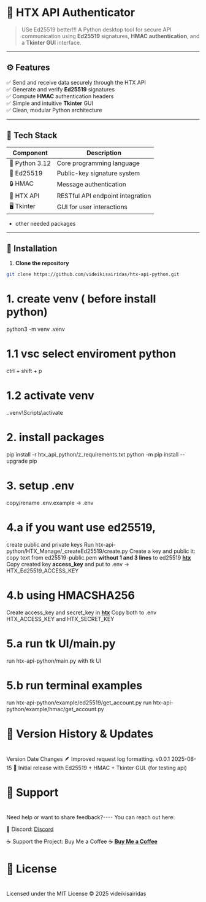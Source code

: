 # 🐍 HTX API Authenticator

> USe Ed25519 better!!!
> A Python desktop tool for secure API communication using **Ed25519** signatures, **HMAC authentication**, and a **Tkinter GUI** interface.

<!-- <p align="center">
  <img src="assets/demo.png" width="420" alt="App Demo">
</p> -->

---

## ⚙️ Features

✅ Send and receive data securely through the HTX API  
✅ Generate and verify **Ed25519** signatures  
✅ Compute **HMAC** authentication headers  
✅ Simple and intuitive **Tkinter** GUI  
✅ Clean, modular Python architecture

---

## 🧠 Tech Stack

| Component      | Description                      |
| -------------- | -------------------------------- |
| 🐍 Python 3.12 | Core programming language        |
| 🪪 Ed25519      | Public-key signature system      |
| 🔒 HMAC        | Message authentication           |
| 🧰 HTX API     | RESTful API endpoint integration |
| 🖥️ Tkinter     | GUI for user interactions        |

- other needed packages

---

## 🚀 Installation

1. **Clone the repository**

```bash
git clone https://github.com/videikisairidas/htx-api-python.git
```

# 1. create venv ( before install python)

python3 -m venv .venv

# 1.1 vsc select enviroment python

ctrl + shift + p

# 1.2 activate venv

.\.venv\Scripts\activate

# 2. install packages

pip install -r htx_api_python/z_requirements.txt
python -m pip install --upgrade pip

# 3. setup .env

copy/rename .env.example -> .env

# 4.a if you want use ed25519,

create public and private keys
Run htx-api-python/HTX_Manage/\_createEd25519/create.py
Create a key and public it: copy text from ed25519-public.pem **without 1 and 3 lines** to ed25519 **[htx](https://www.htx.com/apikey/)**
Copy created key **access_key** and put to .env -> HTX_Ed25519_ACCESS_KEY

# 4.b using HMACSHA256

Create access_key and secret_key in **[htx](https://www.htx.com/apikey/)**
Copy both to .env HTX_ACCESS_KEY and HTX_SECRET_KEY

# 5.a run tk UI/main.py

run htx-api-python/main.py with tk UI

# 5.b run terminal examples

run htx-api-python/example/ed25519/get_account.py
run htx-api-python/example/hmac/get_account.py

#

# 🧾 Version History & Updates

#

Version Date Changes
🪶 Improved request log formatting.
v0.0.1 2025-08-15 🧱 Initial release with Ed25519 + HMAC + Tkinter GUI. (for testing api)

#

# 💬 Support

#

Need help or want to share feedback?----
You can reach out here:

📧 Discord: [Discord](https://discord.gg/PSDD6HJhpx)

☕ Support the Project: Buy Me a Coffee ☕ **[Buy Me a Coffee](https://buymeacoffee.com/maxyou200)**

#

# 📜 License

#

Licensed under the MIT License © 2025 videikisairidas
